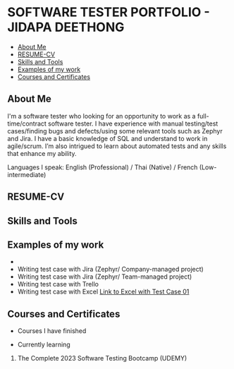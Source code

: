 # SOFTWARE TESTER PORTFOLIO - JIDAPA DEETHONG
- [About Me](#about-me)
- [RESUME-CV](#RESUME-CV)
- [Skills and Tools ](#skills-and-tools)
- [Examples of my work](#examples-of-my-work)
- [Courses and Certificates](#Courses-and-Certificates)

## About Me
I'm a software tester who looking for an opportunity to work as a full-time/contract software tester. I have experience with manual testing/test cases/finding bugs and defects/using some relevant tools such as Zephyr and Jira. I have a basic knowledge of SQL and understand to work in agile/scrum. I’m also intrigued to learn about automated tests and any skills that enhance my ability.


Languages I speak: English (Professional) / Thai (Native) / French (Low-intermediate)

## RESUME-CV

## Skills and Tools

## Examples of my work
-  
-  Writing test case with Jira (Zephyr/ Company-managed project)
-  Writing test case with Jira (Zephyr/ Team-managed project)
-  Writing test case with Trello
-  Writing test case with Excel
 [Link to Excel with Test Case 01](https://1drv.ms/x/s!AgT1PaqGeGECgjT0N09vMdqe0hK6?e=3ffwST)
 
## Courses and Certificates

- Courses I have finished

- Currently learning
1) The Complete 2023 Software Testing Bootcamp (UDEMY)
